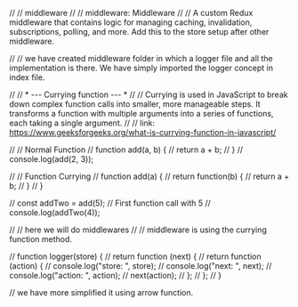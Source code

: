 // // middleware
// // middleware: Middleware
// // A custom Redux middleware that contains logic for managing caching, invalidation, subscriptions, polling, and more. Add this to the store setup after other middleware.

// // we have created middleware folder in which a logger file and all the implementation is there. We have simply imported the logger concept in index file.

// // * --- Currying function --- *
// // Currying is used in JavaScript to break down complex function calls into smaller, more manageable steps. It transforms a function with multiple arguments into a series of functions, each taking a single argument.
// // link: https://www.geeksforgeeks.org/what-is-currying-function-in-javascript/

// // Normal Function
// function add(a, b) {
//     return a + b;
// }
// console.log(add(2, 3));

// // Function Currying
// function add(a) {
//   return function(b) {
//       return a + b;
//   }
// }

// const addTwo = add(5);  // First function call with 5
// console.log(addTwo(4));

// // here we will do middlewares
// // middleware is using the currying function method.

// function logger(store) {
//   return function (next) {
//     return function (action) {
//       console.log("store: ", store);
//       console.log("next: ", next);
//       console.log("action: ", action);
//       next(action);
//     };
//   };
// }

// we have more simplified it using arrow function.